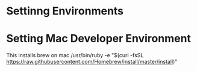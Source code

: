 # Settinng Environments

# Setting Mac Developer Environment
  This installs brew on mac
     /usr/bin/ruby -e "$(curl -fsSL https://raw.githubusercontent.com/Homebrew/install/master/install)"
